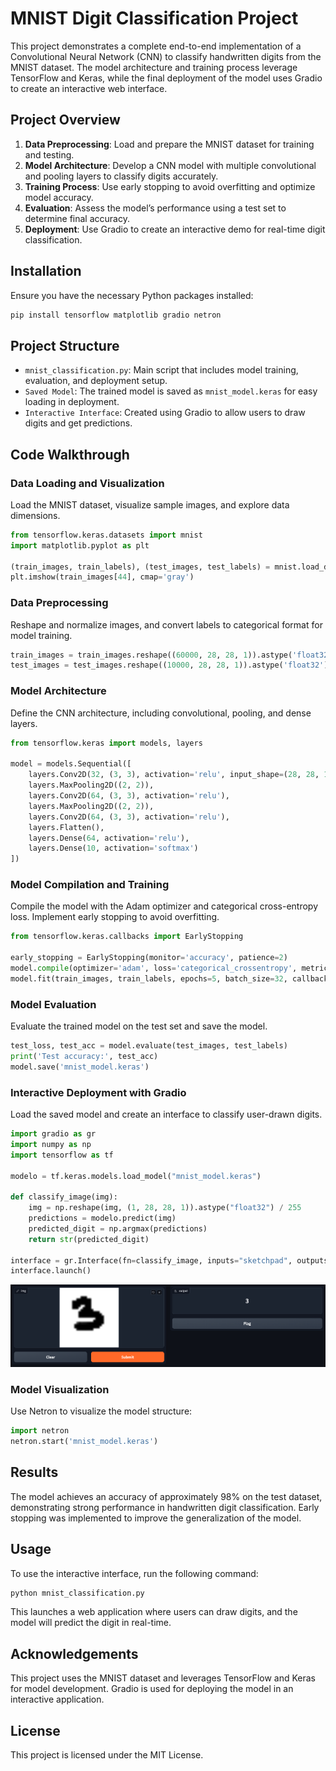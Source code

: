 # MNIST Digit Classification Project

This project demonstrates a complete end-to-end implementation of a Convolutional Neural Network (CNN) to classify handwritten digits from the MNIST dataset. The model architecture and training process leverage TensorFlow and Keras, while the final deployment of the model uses Gradio to create an interactive web interface.

## Project Overview

1. **Data Preprocessing**: Load and prepare the MNIST dataset for training and testing.
2. **Model Architecture**: Develop a CNN model with multiple convolutional and pooling layers to classify digits accurately.
3. **Training Process**: Use early stopping to avoid overfitting and optimize model accuracy.
4. **Evaluation**: Assess the model’s performance using a test set to determine final accuracy.
5. **Deployment**: Use Gradio to create an interactive demo for real-time digit classification.

## Installation

Ensure you have the necessary Python packages installed:

```bash
pip install tensorflow matplotlib gradio netron
```

## Project Structure

- `mnist_classification.py`: Main script that includes model training, evaluation, and deployment setup.
- `Saved Model`: The trained model is saved as `mnist_model.keras` for easy loading in deployment.
- `Interactive Interface`: Created using Gradio to allow users to draw digits and get predictions.

## Code Walkthrough

### Data Loading and Visualization

Load the MNIST dataset, visualize sample images, and explore data dimensions.

```python
from tensorflow.keras.datasets import mnist
import matplotlib.pyplot as plt

(train_images, train_labels), (test_images, test_labels) = mnist.load_data()
plt.imshow(train_images[44], cmap='gray')
```

### Data Preprocessing

Reshape and normalize images, and convert labels to categorical format for model training.

```python
train_images = train_images.reshape((60000, 28, 28, 1)).astype('float32') / 255
test_images = test_images.reshape((10000, 28, 28, 1)).astype('float32') / 255
```

### Model Architecture

Define the CNN architecture, including convolutional, pooling, and dense layers.

```python
from tensorflow.keras import models, layers

model = models.Sequential([
    layers.Conv2D(32, (3, 3), activation='relu', input_shape=(28, 28, 1)),
    layers.MaxPooling2D((2, 2)),
    layers.Conv2D(64, (3, 3), activation='relu'),
    layers.MaxPooling2D((2, 2)),
    layers.Conv2D(64, (3, 3), activation='relu'),
    layers.Flatten(),
    layers.Dense(64, activation='relu'),
    layers.Dense(10, activation='softmax')
])
```

### Model Compilation and Training

Compile the model with the Adam optimizer and categorical cross-entropy loss. Implement early stopping to avoid overfitting.

```python
from tensorflow.keras.callbacks import EarlyStopping

early_stopping = EarlyStopping(monitor='accuracy', patience=2)
model.compile(optimizer='adam', loss='categorical_crossentropy', metrics=['accuracy'])
model.fit(train_images, train_labels, epochs=5, batch_size=32, callbacks=[early_stopping])
```

### Model Evaluation

Evaluate the trained model on the test set and save the model.

```python
test_loss, test_acc = model.evaluate(test_images, test_labels)
print('Test accuracy:', test_acc)
model.save('mnist_model.keras')
```

### Interactive Deployment with Gradio

Load the saved model and create an interface to classify user-drawn digits.

```python
import gradio as gr
import numpy as np
import tensorflow as tf

modelo = tf.keras.models.load_model("mnist_model.keras")

def classify_image(img):
    img = np.reshape(img, (1, 28, 28, 1)).astype("float32") / 255
    predictions = modelo.predict(img)
    predicted_digit = np.argmax(predictions)
    return str(predicted_digit)

interface = gr.Interface(fn=classify_image, inputs="sketchpad", outputs="label")
interface.launch()
```

![Interfaz](screenshot_interfaz.png)

### Model Visualization

Use Netron to visualize the model structure:

```python
import netron
netron.start('mnist_model.keras')
```

## Results

The model achieves an accuracy of approximately 98% on the test dataset, demonstrating strong performance in handwritten digit classification. Early stopping was implemented to improve the generalization of the model.

## Usage

To use the interactive interface, run the following command:

```bash
python mnist_classification.py
```

This launches a web application where users can draw digits, and the model will predict the digit in real-time.

## Acknowledgements

This project uses the MNIST dataset and leverages TensorFlow and Keras for model development. Gradio is used for deploying the model in an interactive application.

## License

This project is licensed under the MIT License.
 
